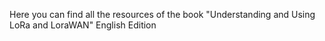 Here you can find all the resources of the book "Understanding and Using LoRa and LoraWAN" English Edition
